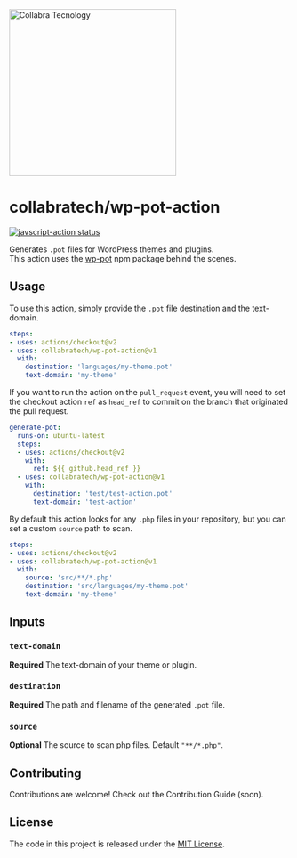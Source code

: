 <img src="https://user-images.githubusercontent.com/8137207/42288219-38fa5500-7f90-11e8-931b-ebe65f000c77.png" alt="Collabra Tecnology" style="width: 300px;"/>

# collabratech/wp-pot-action

<p>
  <a href="https://github.com/actions/javascript-action/actions"><img alt="javscript-action status" src="https://github.com/actions/javascript-action/workflows/units-test/badge.svg"></a>
</p>

Generates `.pot` files for WordPress themes and plugins.<br />
This action uses the [wp-pot](https://github.com/wp-pot/wp-pot) npm package behind the scenes.

## Usage

To use this action, simply provide the `.pot` file destination and the text-domain.

```yml
steps:
- uses: actions/checkout@v2
- uses: collabratech/wp-pot-action@v1
  with:
    destination: 'languages/my-theme.pot'
    text-domain: 'my-theme'
```

If you want to run the action on the `pull_request` event, you will need to set the checkout action `ref` as `head_ref` to commit on the branch that originated the pull request.

```yml
generate-pot:
  runs-on: ubuntu-latest
  steps:
  - uses: actions/checkout@v2
    with:
      ref: ${{ github.head_ref }}
  - uses: collabratech/wp-pot-action@v1
    with:
      destination: 'test/test-action.pot'
      text-domain: 'test-action'
```

By default this action looks for any `.php` files in your repository, but you can set a custom `source` path to scan.

```yml
steps:
- uses: actions/checkout@v2
- uses: collabratech/wp-pot-action@v1
  with:
    source: 'src/**/*.php'
    destination: 'src/languages/my-theme.pot'
    text-domain: 'my-theme'
```

## Inputs

### `text-domain`

**Required** The text-domain of your theme or plugin.

### `destination`

**Required** The path and filename of the generated `.pot` file.

### `source`

**Optional** The source to scan php files. Default `"**/*.php"`.

## Contributing

Contributions are welcome! Check out the Contribution Guide (soon).

## License

The code in this project is released under the [MIT License](LICENSE).
